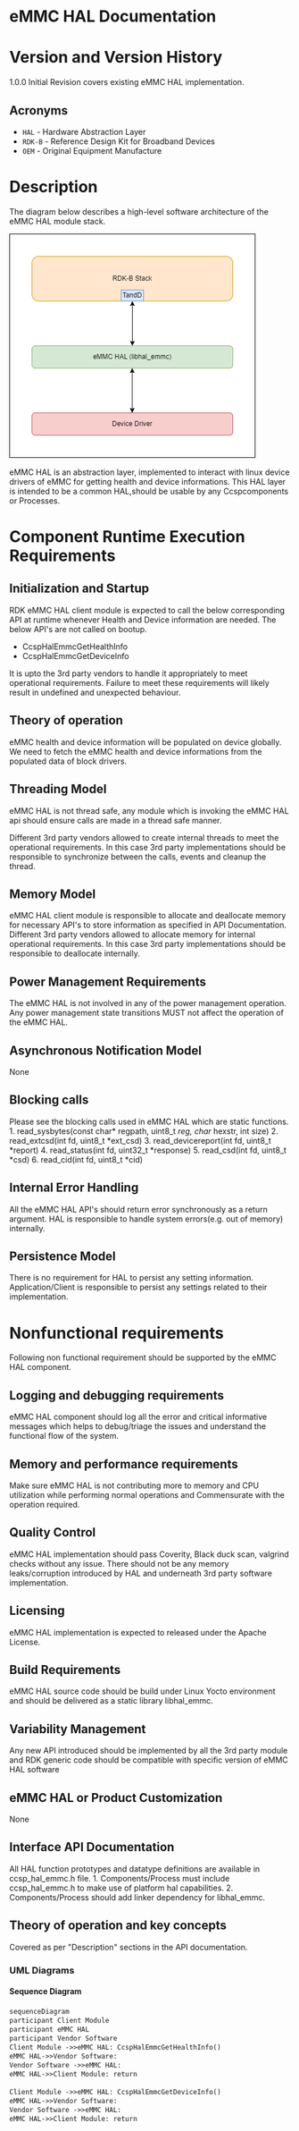 # eMMC HAL Documentation

# Version and Version History


1.0.0 Initial Revision covers existing eMMC HAL implementation.

## Acronyms

- `HAL` \- Hardware Abstraction Layer
- `RDK-B` \- Reference Design Kit for Broadband Devices
- `OEM` \- Original Equipment Manufacture

# Description
The diagram below describes a high-level software architecture of the eMMC HAL module stack.

![eMMC HAL Architecture Diag](images/eMMC_HAL_Architecture.png)

eMMC HAL is an abstraction layer, implemented to interact with linux device drivers of eMMC for getting health and device informations. This HAL layer is intended to be a common HAL,should be usable by any Ccspcomponents or Processes.

# Component Runtime Execution Requirements

## Initialization and Startup

RDK eMMC HAL client module is expected to call the below corresponding API at runtime whenever Health and Device information are needed. The below API's are not called on bootup.

- CcspHalEmmcGetHealthInfo
- CcspHalEmmcGetDeviceInfo

It is upto the 3rd party vendors to handle it appropriately to meet operational requirements. Failure to meet these requirements will likely result in undefined and unexpected behaviour.

## Theory of operation

eMMC health and device information will be populated on device globally. We need to fetch the eMMC health and device informations from the populated data of block drivers.

## Threading Model

eMMC HAL is not thread safe, any module which is invoking the eMMC HAL api should ensure calls are made in a thread safe manner.

Different 3rd party vendors allowed to create internal threads to meet the operational requirements. In this case 3rd party implementations
should be responsible to synchronize between the calls, events and cleanup the thread.

## Memory Model

eMMC HAL client module is responsible to allocate and deallocate memory for necessary API's to store information as specified in API Documentation.
Different 3rd party vendors allowed to allocate memory for internal operational requirements. In this case 3rd party implementations should be responsible to deallocate internally.

## Power Management Requirements

The eMMC HAL is not involved in any of the power management operation. Any power management state transitions MUST not affect the operation of the eMMC HAL.

## Asynchronous Notification Model
None

## Blocking calls
Please see the blocking calls used in eMMC HAL which are static functions.
     1. read_sysbytes(const char* regpath, uint8_t *reg, char* hexstr, int size)
     2. read_extcsd(int fd, uint8_t *ext_csd)
     3. read_devicereport(int fd, uint8_t *report)
     4. read_status(int fd, uint32_t *response)
     5. read_csd(int fd, uint8_t *csd)
     6. read_cid(int fd, uint8_t *cid)

## Internal Error Handling

All the eMMC HAL API's should return error synchronously as a return argument. HAL is responsible to handle system errors(e.g. out of memory) internally.

## Persistence Model

There is no requirement for HAL to persist any setting information. Application/Client is responsible to persist any settings related to their implementation.

# Nonfunctional requirements

Following non functional requirement should be supported by the eMMC HAL component.

## Logging and debugging requirements

eMMC HAL component should log all the error and critical informative messages which helps to debug/triage the issues and understand the functional flow of the system.

## Memory and performance requirements

Make sure eMMC HAL is not contributing more to memory and CPU utilization while performing normal operations and Commensurate with the operation required.

## Quality Control

eMMC HAL implementation should pass Coverity, Black duck scan, valgrind checks without any issue. There should not be any memory leaks/corruption introduced by HAL and underneath 3rd party software implementation.

## Licensing

eMMC HAL implementation is expected to released under the Apache License.

## Build Requirements

eMMC HAL source code should be build under Linux Yocto environment and should be delivered as a static library libhal_emmc.

## Variability Management

Any new API introduced should be implemented by all the 3rd party module and RDK generic code should be compatible with specific version of eMMC HAL software

## eMMC HAL or Product Customization

None

## Interface API Documentation

All HAL function prototypes and datatype definitions are available in ccsp_hal_emmc.h file.
     1. Components/Process must include ccsp_hal_emmc.h to make use of platform hal capabilities.
     2. Components/Process should add linker dependency for libhal_emmc.

## Theory of operation and key concepts

Covered as per "Description" sections in the API documentation.

### UML Diagrams

#### Sequence Diagram

```mermaid
sequenceDiagram
participant Client Module
participant eMMC HAL
participant Vendor Software
Client Module ->>eMMC HAL: CcspHalEmmcGetHealthInfo()
eMMC HAL->>Vendor Software:
Vendor Software ->>eMMC HAL:
eMMC HAL->>Client Module: return

Client Module ->>eMMC HAL: CcspHalEmmcGetDeviceInfo()
eMMC HAL->>Vendor Software:
Vendor Software ->>eMMC HAL:
eMMC HAL->>Client Module: return
```
